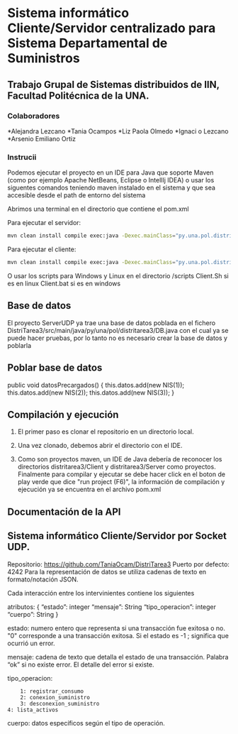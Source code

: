 
# Sistema informático Cliente/Servidor centralizado para Sistema Departamental de Suministros
## Trabajo Grupal de Sistemas distribuidos de IIN, Facultad Politécnica de la UNA.

### Colaboradores
*Alejandra  Lezcano
*Tania Ocampos
*Liz Paola Olmedo
*Ignaci o Lezcano
*Arsenio Emiliano Ortiz

### Instrucii

Podemos ejecutar el proyecto en un IDE para Java que soporte Maven (como por ejemplo Apache NetBeans, Eclipse o IntellIj IDEA) o usar los siguentes comandos teniendo maven instalado en el sistema y que sea accesible desde el path de entorno del sistema

Abrimos una terminal en el directorio que contiene el pom.xml

Para ejecutar el servidor:
```bash
mvn clean install compile exec:java -Dexec.mainClass="py.una.pol.distritarea3.Server.UDPServer"
```

Para ejecutar el cliente:
```bash
mvn clean install compile exec:java -Dexec.mainClass="py.una.pol.distritarea3.Client.UDPClient"
```

O usar los scripts para Windows y Linux en el directorio /scripts
Client.Sh si es en linux
Client.bat si es en windows 

## Base de datos 
El proyecto ServerUDP ya trae una base de datos poblada en el fichero DistriTarea3/src/main/java/py/una/pol/distritarea3/DB.java con el cual ya se puede hacer pruebas, por lo tanto no es necesario crear la base de datos y poblarla

## Poblar base de datos

public void datosPrecargados() {
        this.datos.add(new NIS(1));
        this.datos.add(new NIS(2));
        this.datos.add(new NIS(3));
    }
    
## Compilación y ejecución
  1. El primer paso es clonar el repositorio en un directorio local.
   
  2. Una vez clonado, debemos abrir el directorio con el IDE.
  3. Como son proyectos maven, un IDE de Java debería de reconocer los directorios distritarea3/Client y distritarea3/Server como proyectos.
   Finalmente para compilar y ejecutar se debe hacer click en el boton de play verde que dice "run project (F6)", la información de compilación y ejecución ya se encuentra en el archivo pom.xml
   
    
## Documentación de la API 
## Sistema informático Cliente/Servidor por Socket UDP.

 Repositorio: https://github.com/TaniaOcam/DistriTarea3
 Puerto por defecto: 4242
Para la representación de datos se utiliza cadenas de texto en formato/notación JSON. 

Cada interacción entre los intervinientes contiene los siguientes

 atributos: 
{ 
“estado”: integer 
“mensaje”: String 
“tipo_operacion”: integer 
“cuerpo”: String 
}


estado: numero entero que representa si una transacción fue exitosa o no. "0" corresponde a una transacción exitosa. Si el estado es -1 ; significa que ocurrió un error. 

mensaje: cadena de texto que detalla el estado de una transacción. Palabra “ok” si no existe error. El detalle del error si existe. 

tipo_operacion: 

		1: registrar_consumo
		2: conexion_suministro
		3: desconexion_suministro
    4: lista_activos

cuerpo: datos específicos según el tipo de operación.


